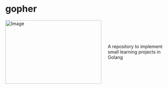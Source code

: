 # gopher

<div style="display: flex; align-items: center;">
  <img src="https://cdn.worldvectorlogo.com/logos/gopher.svg" alt="Image" width="300" height="200" style="float: left; margin-right: 20px;">
  <p>A repository to implement small learning projects in Golang</p>
</div>
